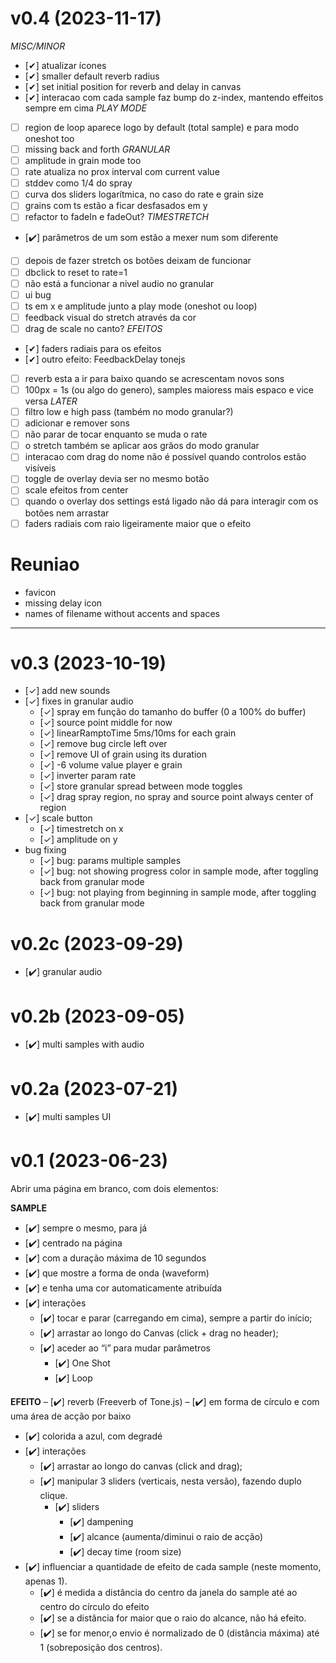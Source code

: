 # v0.4 (2023-11-17)

*MISC/MINOR*
  - [✔] atualizar ícones
  - [✔] smaller default reverb radius
  - [✔] set initial position for reverb and delay in canvas
  - [✔] interacao com cada sample faz bump do z-index, mantendo effeitos sempre em cima
*PLAY MODE*
  - [ ] region de loop aparece logo by default (total sample) e para modo oneshot too
  - [ ] missing back and forth
*GRANULAR*
  - [ ] amplitude in grain mode too
  - [ ] rate atualiza no prox interval com current value
  - [ ] stddev como 1/4 do spray
  - [ ] curva dos sliders logarítmica, no caso do rate e grain size
  - [ ] grains com ts estão a ficar desfasados em y
  - [ ] refactor to fadeIn e fadeOut?
*TIMESTRETCH*
  - [✔️] parâmetros de um som estão a mexer num som diferente
  - [ ] depois de fazer stretch os botões deixam de funcionar
  - [ ] dbclick to reset to rate=1
  - [ ] não está a funcionar a nivel audio no granular
  - [ ] ui bug
  - [ ] ts em x e amplitude junto a play mode (oneshot ou loop)
  - [ ] feedback visual do stretch através da cor
  - [ ] drag de scale no canto?
*EFEITOS*
  - [✔] faders radiais para os efeitos
  - [✔] outro efeito: FeedbackDelay tonejs
  - [ ] reverb esta a ir para baixo quando se acrescentam novos sons
  - [ ] 100px = 1s (ou algo do genero), samples maioress mais espaco e vice versa
*LATER*
  - [ ] filtro low e high pass (também no modo granular?)
  - [ ] adicionar e remover sons
  - [ ] não parar de tocar enquanto se muda o rate
  - [ ] o stretch também se aplicar aos grãos do modo granular
  - [ ] interacao com drag do nome não é possível quando controlos estão visíveis
  - [ ] toggle de overlay devia ser no mesmo botão
  - [ ] scale efeitos from center
  - [ ] quando o overlay dos settings está ligado não dá para interagir com os botões nem arrastar
  - [ ] faders radiais com raio ligeiramente maior que o efeito

# Reuniao
- favicon
- missing delay icon
- names of filename without accents and spaces

---

# v0.3 (2023-10-19)
- [✓] add new sounds
- [✓] fixes in granular audio
  - [✓] spray em função do tamanho do buffer (0 a 100% do buffer)
  - [✓] source point middle for now
  - [✓] linearRamptoTime 5ms/10ms for each grain
  - [✓] remove bug circle left over
  - [✓] remove UI of grain using its duration
  - [✓] -6 volume value player e grain
  - [✓] inverter param rate
  - [✓] store granular spread between mode toggles
  - [✓] drag spray region, no spray and source point always center of region
- [✓] scale button
  - [✓] timestretch on x
  - [✓] amplitude on y
- bug fixing
  - [✓] bug: params multiple samples
  - [✓] bug: not showing progress color in sample mode, after toggling back from granular mode
  - [✓] bug: not playing from beginning in sample mode, after toggling back from granular mode

# v0.2c (2023-09-29)
- [✔️] granular audio

# v0.2b (2023-09-05)
- [✔️] multi samples with audio

# v0.2a (2023-07-21)
- [✔️] multi samples UI

# v0.1 (2023-06-23)

Abrir uma página em branco, com dois elementos:

**SAMPLE**
- [✔️] sempre o mesmo, para já
- [✔️] centrado na página
- [✔️] com a duração máxima de 10 segundos
- [✔️] que mostre a forma de onda (waveform)
- [✔️] e tenha uma cor automaticamente atribuída
- [✔️] interações
    - [✔️] tocar e parar (carregando em cima), sempre a partir do início;
    - [✔️] arrastar ao longo do Canvas (click + drag no header);
    - [✔️] aceder ao “i” para mudar parâmetros
      - [✔️] One Shot
      - [✔️] Loop

**EFEITO**
– [✔️] reverb (Freeverb of Tone.js)
– [✔️] em forma de círculo e com uma área de acção por baixo
  - [✔️] colorida a azul, com degradé
  - [✔️] interações
    - [✔️] arrastar ao longo do canvas (click and drag);
    - [✔️] manipular 3 sliders (verticais, nesta versão), fazendo duplo clique.
      - [✔️] sliders
        - [✔️] dampening
        - [✔️] alcance (aumenta/diminui o raio de acção)
        - [✔️] decay time (room size)
- [✔️] influenciar a quantidade de efeito de cada sample (neste momento, apenas 1).
  - [✔️] é medida a distância do centro da janela do sample até ao centro do círculo do efeito
  - [✔️] se a distância for maior que o raio do alcance, não há efeito.
  - [✔️] se for menor,o envio é normalizado de 0 (distância máxima) até 1 (sobreposição dos centros).
